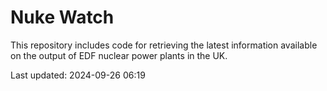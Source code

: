 # Nuke Watch

This repository includes code for retrieving the latest information available on the output of EDF nuclear power plants in the UK.

Last updated: 2024-09-26 06:19